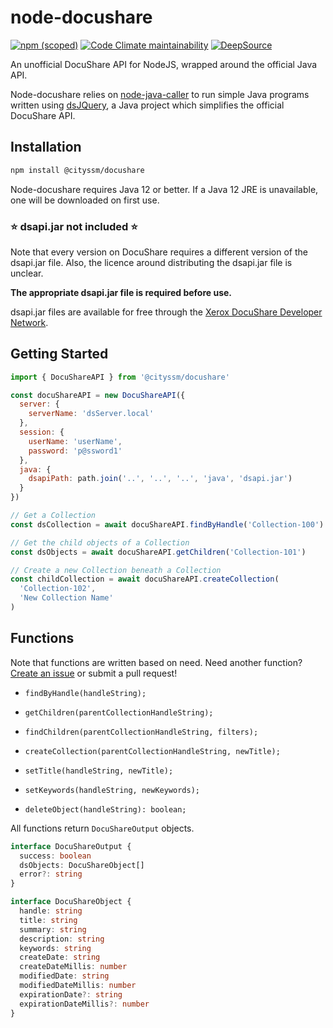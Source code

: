 # node-docushare

[![npm (scoped)](https://img.shields.io/npm/v/@cityssm/docushare)](https://www.npmjs.com/package/@cityssm/docushare)
[![Code Climate maintainability](https://img.shields.io/codeclimate/maintainability/cityssm/node-docushare)](https://codeclimate.com/github/cityssm/node-docushare)
[![DeepSource](https://app.deepsource.com/gh/cityssm/node-docushare.svg/?label=active+issues&show_trend=true&token=V3hxZTFUSIPGJnC2QfukKK8D)](https://app.deepsource.com/gh/cityssm/node-docushare/)

An unofficial DocuShare API for NodeJS, wrapped around the official Java API.

Node-docushare relies on
[node-java-caller](https://github.com/nvuillam/node-java-caller)
to run simple Java programs written using
[dsJQuery](https://github.com/cityssm/dsJQuery),
a Java project which simplifies the official DocuShare API.

## Installation

```bash
npm install @cityssm/docushare
```

Node-docushare requires Java 12 or better. If a Java 12 JRE is unavailable,
one will be downloaded on first use.

### ⭐ dsapi.jar not included ⭐

Note that every version on DocuShare requires a different version of the dsapi.jar file.
Also, the licence around distributing the dsapi.jar file is unclear.

**The appropriate dsapi.jar file is required before use.**

dsapi.jar files are available for free through the
[Xerox DocuShare Developer Network](https://docushare.xerox.com/dsdn/dsweb/HomePage).

## Getting Started

```javascript
import { DocuShareAPI } from '@cityssm/docushare'

const docuShareAPI = new DocuShareAPI({
  server: {
    serverName: 'dsServer.local'
  },
  session: {
    userName: 'userName',
    password: 'p@ssword1'
  },
  java: {
    dsapiPath: path.join('..', '..', '..', 'java', 'dsapi.jar')
  }
})

// Get a Collection
const dsCollection = await docuShareAPI.findByHandle('Collection-100')

// Get the child objects of a Collection
const dsObjects = await docuShareAPI.getChildren('Collection-101')

// Create a new Collection beneath a Collection
const childCollection = await docuShareAPI.createCollection(
  'Collection-102',
  'New Collection Name'
)
```

## Functions

Note that functions are written based on need.
Need another function?
[Create an issue](https://github.com/cityssm/node-docushare/issues/new)
or submit a pull request!

- `findByHandle(handleString);`

- `getChildren(parentCollectionHandleString);`

- `findChildren(parentCollectionHandleString, filters);`

- `createCollection(parentCollectionHandleString, newTitle);`

- `setTitle(handleString, newTitle);`

- `setKeywords(handleString, newKeywords);`

- `deleteObject(handleString): boolean;`

All functions return `DocuShareOutput` objects.

```typescript
interface DocuShareOutput {
  success: boolean
  dsObjects: DocuShareObject[]
  error?: string
}

interface DocuShareObject {
  handle: string
  title: string
  summary: string
  description: string
  keywords: string
  createDate: string
  createDateMillis: number
  modifiedDate: string
  modifiedDateMillis: number
  expirationDate?: string
  expirationDateMillis?: number
}
```
